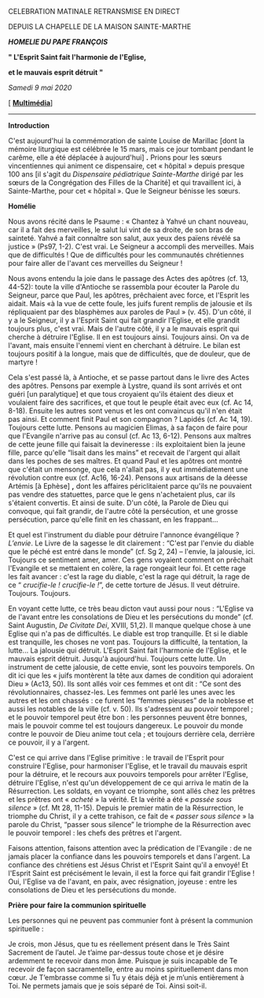 CELEBRATION MATINALE RETRANSMISE EN DIRECT

DEPUIS LA CHAPELLE DE LA MAISON SAINTE-MARTHE

***HOMELIE DU PAPE FRANÇOIS***

**" L'Esprit Saint fait l'harmonie de l'Eglise,**

**et le mauvais esprit détruit "**

*Samedi 9 mai 2020*

[ **[Multimédia](http://w2.vatican.va/content/francesco/fr/events/event.dir.html/content/vaticanevents/fr/2020/5/9/santamarta.html)**]

* * *

**Introduction**

C'est aujourd'hui la commémoration de sainte Louise de Marillac [dont la mémoire liturgique est célébrée le 15 mars, mais ce jour tombant pendant le carême, elle a été déplacée à aujourd'hui] **.** Prions pour les sœurs vincentiennes qui animent ce dispensaire, cet « hôpital » depuis presque 100 ans [il s'agit du *Dispensaire pédiatrique Sainte-Marthe* dirigé par les sœurs de la Congrégation des Filles de la Charité] et qui travaillent ici, à Sainte-Marthe, pour cet « hôpital ». Que le Seigneur bénisse les sœurs.

**Homélie**

Nous avons récité dans le Psaume : « Chantez à Yahvé un chant nouveau, car il a fait des merveilles, le salut lui vint de sa droite, de son bras de sainteté. Yahvé a fait connaître son salut, aux yeux des païens révélé sa justice » (Ps97, 1-2). C'est vrai. Le Seigneur a accompli des merveilles. Mais que de difficultés ! Que de difficultés pour les communautés chrétiennes pour faire aller de l'avant ces merveilles du Seigneur !

Nous avons entendu la joie dans le passage des Actes des apôtres (cf. 13, 44-52): toute la ville d'Antioche se rassembla pour écouter la Parole du Seigneur, parce que Paul, les apôtres, prêchaient avec force, et l'Esprit les aidait. Mais «à la vue de cette foule, les juifs furent remplis de jalousie et ils répliquaient par des blasphèmes aux paroles de Paul » (v. 45). D'un côté, il y a le Seigneur, il y a l'Esprit Saint qui fait grandir l'Eglise, et elle grandit toujours plus, c'est vrai. Mais de l'autre côté, il y a le mauvais esprit qui cherche à détruire l'Eglise. Il en est toujours ainsi. Toujours ainsi. On va de l'avant, mais ensuite l'ennemi vient en cherchant à détruire. Le bilan est toujours positif à la longue, mais que de difficultés, que de douleur, que de martyre !

Cela s'est passé là, à Antioche, et se passe partout dans le livre des Actes des apôtres. Pensons par exemple à Lystre, quand ils sont arrivés et ont guéri [un paralytique] et que tous croyaient qu'ils étaient des dieux et voulaient faire des sacrifices, et que tout le peuple était avec eux (cf. Ac 14, 8-18). Ensuite les autres sont venus et les ont convaincus qu'il n'en était pas ainsi. Et comment finit Paul et son compagnon ? Lapidés (cf. Ac 14, 19). Toujours cette lutte. Pensons au magicien Elimas, à sa façon de faire pour que l'Evangile n'arrive pas au consul (cf. Ac 13, 6-12). Pensons aux maîtres de cette jeune fille qui faisait la devineresse : ils exploitaient bien la jeune fille, parce qu'elle “lisait dans les mains” et recevait de l'argent qui allait dans les poches de ses maîtres. Et quand Paul et les apôtres ont montré que c'était un mensonge, que cela n'allait pas, il y eut immédiatement une révolution contre eux (cf. Ac16, 16-24). Pensons aux artisans de la déesse Artémis [à Ephèse] **,** dont les affaires périclitaient parce qu'ils ne pouvaient pas vendre des statuettes, parce que le gens n'achetaient plus, car ils s'étaient convertis. Et ainsi de suite. D'un côté, la Parole de Dieu qui convoque, qui fait grandir, de l'autre côté la persécution, et une grosse persécution, parce qu'elle finit en les chassant, en les frappant…

Et quel est l'instrument du diable pour détruire l'annonce évangélique ? *L’envie*. Le Livre de la sagesse le dit clairement : “C'est par l'envie du diable que le péché est entré dans le monde” (cf. Sg 2, 24) – l'envie, la jalousie, ici. Toujours ce sentiment amer, amer. Ces gens voyaient comment on prêchait l'Evangile et se mettaient en colère, la rage rongeait leur foi. Et cette rage les fait avancer : c'est la rage du diable, c'est la rage qui détruit, la rage de ce “ *crucifie-le ! crucifie-le !*”, de cette torture de Jésus. Il veut détruire. Toujours. Toujours.

En voyant cette lutte, ce très beau dicton vaut aussi pour nous : “L'Eglise va de l'avant entre les consolations de Dieu et les persécutions du monde” (cf. Saint Augustin, *De Civitate Dei*, XVIII, 51,2). Il manque quelque chose à une Eglise qui n'a pas de difficultés. Le diable est trop tranquille. Et si le diable est tranquille, les choses ne vont pas. Toujours la difficulté, la tentation, la lutte... La jalousie qui détruit. L'Esprit Saint fait l'harmonie de l'Eglise, et le mauvais esprit détruit. Jusqu'à aujourd'hui. Toujours cette lutte. Un instrument de cette jalousie, de cette envie, sont les pouvoirs temporels. On dit ici que les « juifs montèrent la tête aux dames de condition qui adoraient Dieu » (Ac13, 50). Ils sont allés voir ces femmes et ont dit : “Ce sont des révolutionnaires, chassez-les. Les femmes ont parlé les unes avec les autres et les ont chassés : ce furent les “femmes pieuses” de la noblesse et aussi les notables de la ville (cf. v. 50). Ils s'adressent au pouvoir temporel ; et le pouvoir temporel peut être bon : les personnes peuvent être bonnes, mais le pouvoir comme tel est toujours dangereux. Le pouvoir du monde contre le pouvoir de Dieu anime tout cela ; et toujours derrière cela, derrière ce pouvoir, il y a l'argent.

C'est ce qui arrive dans l'Eglise primitive : le travail de l'Esprit pour construire l'Eglise, pour harmoniser l'Eglise, et le travail du mauvais esprit pour la détruire, et le recours aux pouvoirs temporels pour arrêter l'Eglise, détruire l'Eglise, n'est qu'un développement de ce qui arriva le matin de la Résurrection. Les soldats, en voyant ce triomphe, sont allés chez les prêtres et les prêtres ont « *acheté* » la vérité. Et la vérité a été « *passée sous silence* » (cf. Mt 28, 11-15). Depuis le premier matin de la Résurrection, le triomphe du Christ, il y a cette trahison, ce fait de « *passer sous silence* » la parole du Christ, “passer sous silence” le triomphe de la Résurrection avec le pouvoir temporel : les chefs des prêtres et l'argent.

Faisons attention, faisons attention avec la prédication de l'Evangile : de ne jamais placer la confiance dans les pouvoirs temporels et dans l'argent. La confiance des chrétiens est Jésus Christ et l'Esprit Saint qu'il a envoyé! Et l'Esprit Saint est précisément le levain, il est la force qui fait grandir l'Eglise ! Oui, l'Eglise va de l'avant, en paix, avec résignation, joyeuse : entre les consolations de Dieu et les persécutions du monde.

**Prière pour faire la communion spirituelle**

Les personnes qui ne peuvent pas communier font à présent la communion spirituelle :

Je crois, mon Jésus, que tu es réellement présent dans le Très Saint Sacrement de l’autel. Je t’aime par-dessus toute chose et je désire ardemment te recevoir dans mon âme. Puisque je suis incapable de Te recevoir de façon sacramentelle, entre au moins spirituellement dans mon cœur. Je T’embrasse comme si Tu y étais déjà et je m’unis entièrement à Toi. Ne permets jamais que je sois séparé de Toi. Ainsi soit-il.